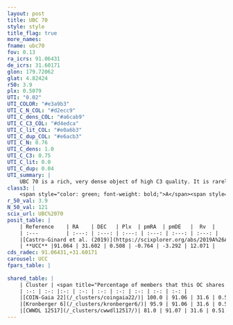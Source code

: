 ```yaml
---
layout: post
title: UBC 70
style: style
title_flag: true
more_names: 
fname: ubc70
fov: 0.13
ra_icrs: 91.06431
de_icrs: 31.60171
glon: 179.72062
glat: 4.82424
r50: 3.9
plx: 0.5079
UTI: "0.02"
UTI_COLOR: "#e3a9b3"
UTI_C_N_COL: "#d2ecc9"
UTI_C_dens_COL: "#a6cab9"
UTI_C_C3_COL: "#d4edca"
UTI_C_lit_COL: "#e0a6b3"
UTI_C_dup_COL: "#e6acb3"
UTI_C_N: 0.76
UTI_C_dens: 1.0
UTI_C_C3: 0.75
UTI_C_lit: 0.0
UTI_C_dup: 0.04
UTI_summary: |
    UBC 70 is a rich, very dense object of high C3 quality. It is rarely studied in the literature, with no articles listed in the last 6 years.<br><br><span style="color: #99180f; font-weight: bold;">Warning: </span>This is very likely a duplicate object, which shares a large percentage of members with at least one previously reported entry.
class3: |
    <span style="color: green; font-weight: bold;">A</span><span style="color: #FFC300; font-weight: bold;">B</span>
r_50_val: 3.9
N_50_val: 121
scix_url: UBC%2070
posit_table: |
    | Reference    | RA    | DEC   | Plx  | pmRA  | pmDE   |  Rv  |
    | :---         | :---: | :---: | :---: | :---: | :---: | :---: |
    |[Castro-Ginard et al. (2019)](https://scixplorer.org/abs/2019A%26A...627A..35C) | 91.057 | 31.606 | 0.484 | -0.722 | -3.265 | -- |
    | **UCC** |91.064 | 31.602 | 0.508 | -0.764 | -3.292 | 12.071 | 
cds_radec: 91.06431,+31.60171
carousel: UCC
fpars_table: |
    
shared_table: |
    | Cluster | <span title="Percentage of members that this OC shares with the ones listed">%</span>   | RA   | DEC   | Plx   | pmRA  | pmDE  | Rv | UTI |
    | :-: | :-: |:-: | :-: | :-: | :-: | :-: | :-: | :-: |
    |[COIN-Gaia 22](/_clusters/coingaia22/)| 100.0 | 91.06 | 31.6 | 0.51 | -0.76 | -3.29 | 12.07 |0.02 |
    |[Kronberger 6](/_clusters/kronberger6/)| 95.9 | 91.06 | 31.6 | 0.51 | -0.76 | -3.29 | 12.07 |0.7 |
    |[CWWDL 12517](/_clusters/cwwdl12517/)| 81.0 | 91.07 | 31.6 | 0.51 | -0.77 | -3.29 | 12.07 |0.0 |
---
```

